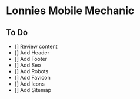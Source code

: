 # Lonnies Mobile Mechanic

## To Do
- [] Review content
- [] Add Header
- [] Add Footer
- [] Add Seo
- [] Add Robots
- [] Add Favicon
- [] Add Icons
- [] Add Sitemap

